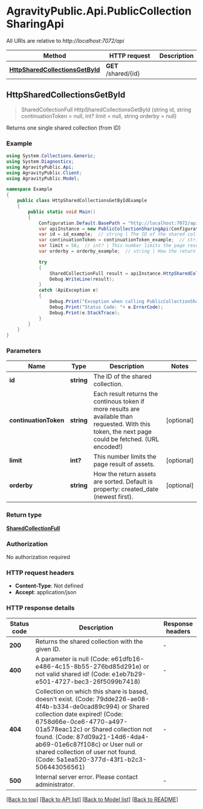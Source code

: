 # AgravityPublic.Api.PublicCollectionSharingApi

All URIs are relative to *http://localhost:7072/api*

Method | HTTP request | Description
------------- | ------------- | -------------
[**HttpSharedCollectionsGetById**](PublicCollectionSharingApi.md#httpsharedcollectionsgetbyid) | **GET** /shared/{id} | 



## HttpSharedCollectionsGetById

> SharedCollectionFull HttpSharedCollectionsGetById (string id, string continuationToken = null, int? limit = null, string orderby = null)



Returns one single shared collection (from ID)

### Example

```csharp
using System.Collections.Generic;
using System.Diagnostics;
using AgravityPublic.Api;
using AgravityPublic.Client;
using AgravityPublic.Model;

namespace Example
{
    public class HttpSharedCollectionsGetByIdExample
    {
        public static void Main()
        {
            Configuration.Default.BasePath = "http://localhost:7072/api";
            var apiInstance = new PublicCollectionSharingApi(Configuration.Default);
            var id = id_example;  // string | The ID of the shared collection.
            var continuationToken = continuationToken_example;  // string | Each result returns the continous token if more results are available than requested. With this token, the next page could be fetched. (URL encoded!) (optional) 
            var limit = 56;  // int? | This number limits the page result of assets. (optional) 
            var orderby = orderby_example;  // string | How the return assets are sorted. Default is property: created_date (newest first). (optional) 

            try
            {
                SharedCollectionFull result = apiInstance.HttpSharedCollectionsGetById(id, continuationToken, limit, orderby);
                Debug.WriteLine(result);
            }
            catch (ApiException e)
            {
                Debug.Print("Exception when calling PublicCollectionSharingApi.HttpSharedCollectionsGetById: " + e.Message );
                Debug.Print("Status Code: "+ e.ErrorCode);
                Debug.Print(e.StackTrace);
            }
        }
    }
}
```

### Parameters


Name | Type | Description  | Notes
------------- | ------------- | ------------- | -------------
 **id** | **string**| The ID of the shared collection. | 
 **continuationToken** | **string**| Each result returns the continous token if more results are available than requested. With this token, the next page could be fetched. (URL encoded!) | [optional] 
 **limit** | **int?**| This number limits the page result of assets. | [optional] 
 **orderby** | **string**| How the return assets are sorted. Default is property: created_date (newest first). | [optional] 

### Return type

[**SharedCollectionFull**](SharedCollectionFull.md)

### Authorization

No authorization required

### HTTP request headers

- **Content-Type**: Not defined
- **Accept**: application/json


### HTTP response details
| Status code | Description | Response headers |
|-------------|-------------|------------------|
| **200** | Returns the shared collection with the given ID. |  -  |
| **400** | A parameter is null (Code: e61dfb16-e486-4c15-8b55-276bd85d291e) or not valid shared id! (Code: e1eb7b29-e501-4727-bec3-26f5099b7418) |  -  |
| **404** | Collection on which this share is based, doesn&#39;t exist. (Code: 79dde226-ae08-4f4b-b334-de0cad89c994)  or Shared collection date expired! (Code: 6758d66e-0ce6-4770-a497-01a578eac12c)  or Shared collection not found. (Code: 87d09a21-14d6-4da4-ab69-01e6c87f108c)  or User null or shared collection of user not found. (Code: 5a1ea520-377d-43f1-b2c3-506443056561)   |  -  |
| **500** | Internal server error. Please contact administrator. |  -  |

[[Back to top]](#)
[[Back to API list]](../README.md#documentation-for-api-endpoints)
[[Back to Model list]](../README.md#documentation-for-models)
[[Back to README]](../README.md)

